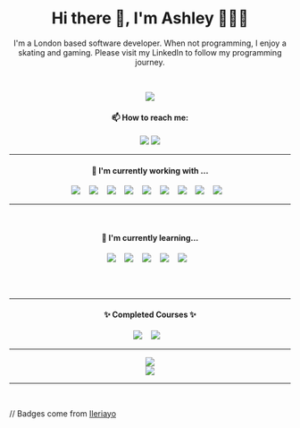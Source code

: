 

<!--
**Cerulean-Ash/Cerulean-Ash** is a ✨ _special_ ✨ repository because its `README.md` (this file) appears on your GitHub profile.

Here are some ideas to get you started:

- 🔭 I’m currently working on ...
- 🌱 I’m currently learning ...
- 👯 I’m looking to collaborate on ...
- 🤔 I’m looking for help with ...
- 💬 Ask me about ...
- 📫 How to reach me: ...
- 😄 Pronouns: ...
- ⚡ Fun fact: ...
-->


<h1 align='center'> Hi there 👋, I'm Ashley 🧑🏻‍💻</h1>

<p align='center'>
  I'm a London based software developer. When not programming, I enjoy a skating and gaming. Please visit my LinkedIn to follow my programming journey.
</p>
<br>

<p align='center'>
  <a href="https://github.com/Cerulean-Ash"><img src="https://visitor-badge.glitch.me/badge?page_id=Cerulean-Ash??style=for-the-badge&logo=appveyor"></a>
</p>


<h4 align='center'>📫 How to reach me:</h4>
<p align='center'>
  <a href="https://www.linkedin.com/in/ashley-lampard"><img src="https://img.shields.io/badge/linkedin-%230077B5.svg?&style=for-the-badge&logo=linkedin&logoColor=white" /></a>
  <a href="mailto:ashleylampard@live.com?subject=Hello%20Ashley"><img src="https://img.shields.io/badge/Microsoft_Outlook-0078D4?style=for-the-badge&logo=microsoft-outlook&logoColor=white" /></a>
</p>
<hr>

<h4 align='center'>🔭 I'm currently working with ... </h4>
<p align='center'>
  <img src="https://img.shields.io/badge/html5%20-%23e34f26.svg?&style=for-the-badge&logo=html5&logoColor=white" />
  &nbsp;&nbsp;
  <img src="https://img.shields.io/badge/CSS3-1572B6?&style=for-the-badge&logo=css3&logoColor=white" />
  &nbsp;&nbsp;
  <img src="https://img.shields.io/badge/Bootstrap-563D7C?style=for-the-badge&logo=bootstrap&logoColor=white">
  &nbsp;&nbsp;
  <img src="https://img.shields.io/badge/rails-%23CC0000.svg?style=for-the-badge&logo=ruby-on-rails&logoColor=white" />
  &nbsp;&nbsp;
  <img src="https://img.shields.io/badge/ruby-%23CC342D.svg?style=for-the-badge&logo=ruby&logoColor=white" />
  &nbsp;&nbsp;
  <img src="https://img.shields.io/badge/JavaScript-F7DF1E?style=for-the-badge&logo=javascript&logoColor=black" />
  &nbsp;&nbsp;
  <img src="https://img.shields.io/badge/SASS-hotpink.svg?style=for-the-badge&logo=SASS&logoColor=white" />
  &nbsp;&nbsp;
  <img src="https://img.shields.io/badge/postgres-%23316192.svg?style=for-the-badge&logo=postgresql&logoColor=white" />
    &nbsp;&nbsp;
  <img src="https://img.shields.io/badge/git-%23F05033.svg?style=for-the-badge&logo=git&logoColor=white" />
    &nbsp;&nbsp;
</p>
<hr>
<br>
<h4 align='center'>🌱 I'm currently learning...</h4>

<p align='center'>
  <img src="https://img.shields.io/badge/React-20232A?style=for-the-badge&logo=react&logoColor=61DAFB" />
  &nbsp;&nbsp;
  <img src="https://img.shields.io/badge/TypeScript-007ACC?style=for-the-badge&logo=typescript&logoColor=white" />
  &nbsp;&nbsp;
  <img src="https://img.shields.io/badge/python-3670A0?style=for-the-badge&logo=python&logoColor=ffdd54" />
  &nbsp;&nbsp;
  <img src="https://img.shields.io/badge/express.js-%23404d59.svg?style=for-the-badge&logo=express&logoColor=%2361DAFB" />
  &nbsp;&nbsp;
  <img src="https://img.shields.io/badge/c%23-%23239120.svg?style=for-the-badge&logo=c-sharp&logoColor=white" />
  &nbsp;&nbsp;
</p>
<br>
<!--
<p align="right">
  <a href="https://open.spotify.com/playlist/2w8GYqYdH6ve3g0nGcJcgE?si=7bCl8yynR2Saz4VPR6mDXQ"><img src="https://img.shields.io/badge/spotify-%231ED760.svg?&style=for-the-badge&logo=spotify&logoColor=white" /></a>
  <h5 align="right">🎧 My playlists to listen while working</h5>
</p>
-->

<br>
<hr>
<h4 align='center'>✨ Completed Courses ✨</h4>
<p align='center'>
  <a href="https://www.codecademy.com/profiles/Angry.Panda">
  <img src="https://img.shields.io/badge/Codecademy-FFF0E5?style=for-the-badge&logo=codecademy&logoColor=1F243A" /></a>
  &nbsp;&nbsp;
  
  <a href="https://www.freecodecamp.org/cerulean-ash">
  <img src="https://img.shields.io/badge/Freecodecamp-%23123.svg?&style=for-the-badge&logo=freecodecamp&logoColor=green" /></a>
  &nbsp;&nbsp;
  
</p>

<hr>

<div align="center">
  <a href="https://git.io/streak-stats"><img src="http://github-readme-streak-stats.herokuapp.com?user=Cerulean-Ash&count_private=true&theme=gruvbox_duo"/></a>
  <br>
  <a href="https://github.com/anuraghazra/github-readme-stats"><img src="https://github-readme-stats.vercel.app/api/top-langs/?username=Cerulean-Ash&count_private=true"/></a>
</div>

<hr>


<br>



<p align="left">
// Badges come from <a href="https://github.com/Ileriayo/markdown-badges">Ileriayo</a>
</p>
